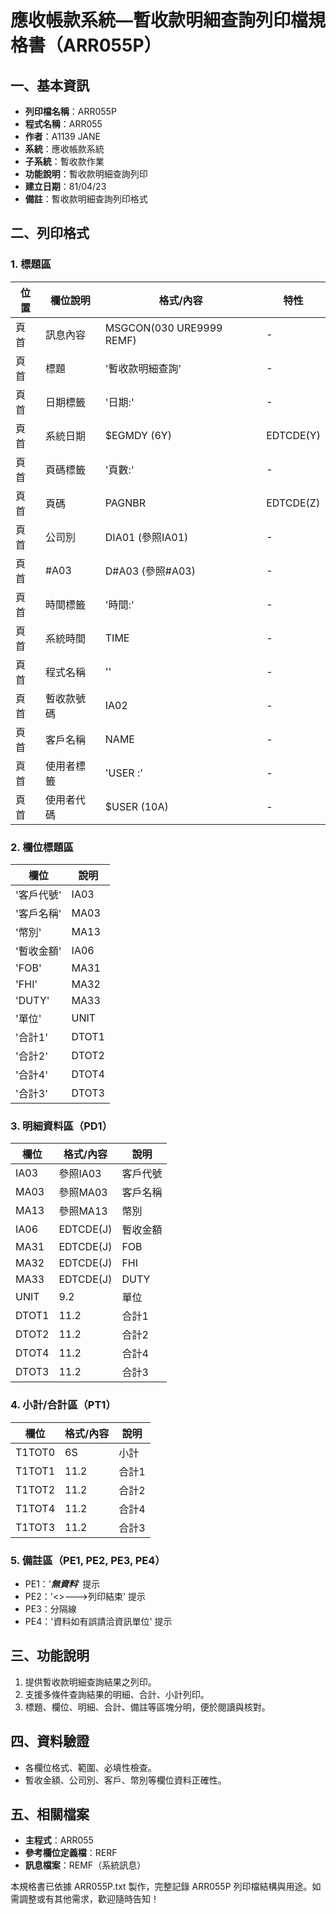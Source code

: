 # 應收帳款系統—暫收款明細查詢列印檔規格書（ARR055P）

## 一、基本資訊
- **列印檔名稱**：ARR055P
- **程式名稱**：ARR055
- **作者**：A1139 JANE
- **系統**：應收帳款系統
- **子系統**：暫收款作業
- **功能說明**：暫收款明細查詢列印
- **建立日期**：81/04/23
- **備註**：暫收款明細查詢列印格式

## 二、列印格式

### 1. 標題區
| 位置 | 欄位說明 | 格式/內容 | 特性 |
|------|---------|-----------|------|
| 頁首 | 訊息內容 | MSGCON(030 URE9999 REMF) | - |
| 頁首 | 標題 | '暫收款明細查詢' | - |
| 頁首 | 日期標籤 | '日期:' | - |
| 頁首 | 系統日期 | $EGMDY (6Y) | EDTCDE(Y) |
| 頁首 | 頁碼標籤 | '頁數:' | - |
| 頁首 | 頁碼 | PAGNBR | EDTCDE(Z) |
| 頁首 | 公司別 | DIA01 (參照IA01) | - |
| 頁首 | #A03 | D#A03 (參照#A03) | - |
| 頁首 | 時間標籤 | '時間:' | - |
| 頁首 | 系統時間 | TIME | - |
| 頁首 | 程式名稱 | '<ARR055>' | - |
| 頁首 | 暫收款號碼 | IA02 | - |
| 頁首 | 客戶名稱 | NAME | - |
| 頁首 | 使用者標籤 | 'USER :' | - |
| 頁首 | 使用者代碼 | $USER (10A) | - |

### 2. 欄位標題區
| 欄位 | 說明 |
|------|------|
| '客戶代號' | IA03 |
| '客戶名稱' | MA03 |
| '幣別' | MA13 |
| '暫收金額' | IA06 |
| 'FOB' | MA31 |
| 'FHI' | MA32 |
| 'DUTY' | MA33 |
| '單位' | UNIT |
| '合計1' | DTOT1 |
| '合計2' | DTOT2 |
| '合計4' | DTOT4 |
| '合計3' | DTOT3 |

### 3. 明細資料區（PD1）
| 欄位 | 格式/內容 | 說明 |
|------|-----------|------|
| IA03 | 參照IA03 | 客戶代號 |
| MA03 | 參照MA03 | 客戶名稱 |
| MA13 | 參照MA13 | 幣別 |
| IA06 | EDTCDE(J) | 暫收金額 |
| MA31 | EDTCDE(J) | FOB |
| MA32 | EDTCDE(J) | FHI |
| MA33 | EDTCDE(J) | DUTY |
| UNIT | 9.2 | 單位 |
| DTOT1 | 11.2 | 合計1 |
| DTOT2 | 11.2 | 合計2 |
| DTOT4 | 11.2 | 合計4 |
| DTOT3 | 11.2 | 合計3 |

### 4. 小計/合計區（PT1）
| 欄位 | 格式/內容 | 說明 |
|------|-----------|------|
| T1TOT0 | 6S | 小計 |
| T1TOT1 | 11.2 | 合計1 |
| T1TOT2 | 11.2 | 合計2 |
| T1TOT4 | 11.2 | 合計4 |
| T1TOT3 | 11.2 | 合計3 |

### 5. 備註區（PE1, PE2, PE3, PE4）
- PE1：'***無資料***' 提示
- PE2：'<<ARR055>>--->列印結束' 提示
- PE3：分隔線
- PE4：'資料如有誤請洽資訊單位' 提示

## 三、功能說明
1. 提供暫收款明細查詢結果之列印。
2. 支援多條件查詢結果的明細、合計、小計列印。
3. 標題、欄位、明細、合計、備註等區塊分明，便於閱讀與核對。

## 四、資料驗證
- 各欄位格式、範圍、必填性檢查。
- 暫收金額、公司別、客戶、幣別等欄位資料正確性。

## 五、相關檔案
- **主程式**：ARR055
- **參考欄位定義檔**：RERF
- **訊息檔案**：REMF（系統訊息）

本規格書已依據 ARR055P.txt 製作，完整記錄 ARR055P 列印檔結構與用途。如需調整或有其他需求，歡迎隨時告知！ 